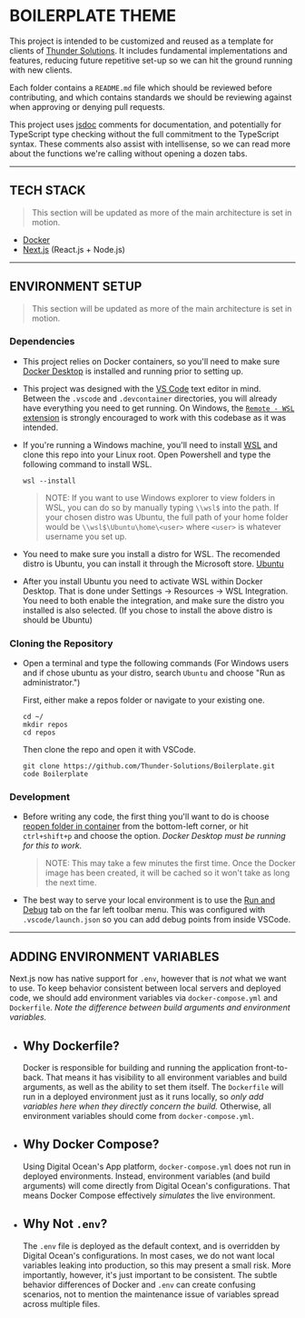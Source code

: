 # BOILERPLATE THEME

This project is intended to be customized and reused as a template for clients of [Thunder Solutions](https://thunder.solutions).  It includes fundamental implementations and features, reducing future repetitive set-up so we can hit the ground running with new clients.

Each folder contains a `README.md` file which should be reviewed before contributing, and which contains standards we should be reviewing against when approving or denying pull requests.

This project uses [jsdoc](https://jsdoc.app/) comments for documentation, and potentially for TypeScript type checking without the full commitment to the TypeScript syntax.  These comments also assist with intellisense, so we can read more about the functions we're calling without opening a dozen tabs.

---

## TECH STACK

>This section will be updated as more of the main architecture is set in motion.

- [Docker](https://www.docker.com)
- [Next.js](https://nextjs.org/) (React.js + Node.js)

---

## ENVIRONMENT SETUP

>This section will be updated as more of the main architecture is set in motion.

### Dependencies

- This project relies on Docker containers, so you'll need to make sure [Docker Desktop](https://www.docker.com/get-started/) is installed and running prior to setting up.

- This project was designed with the [VS Code](https://code.visualstudio.com/download) text editor in mind.  Between the `.vscode` and `.devcontainer` directories, you will already have everything you need to get running.  On Windows, the [`Remote - WSL` extension](https://marketplace.visualstudio.com/items?itemName=ms-vscode-remote.remote-wsl) is strongly encouraged to work with this codebase as it was intended.

- If you're running a Windows machine, you'll need to install [WSL](https://docs.microsoft.com/en-us/windows/wsl/install) and clone this repo into your Linux root.  Open Powershell and type the following command to install WSL.
    ```
    wsl --install
    ```
    >NOTE: If you want to use Windows explorer to view folders in WSL, you can do so by manually typing `\\wsl$` into the path.  If your chosen distro was Ubuntu, the full path of your home folder would be `\\wsl$\Ubuntu\home\<user>` where `<user>` is whatever username you set up.

- You need to make sure you install a distro for WSL. The recomended distro is Ubuntu, you can install it through the Microsoft store. [Ubuntu](https://www.microsoft.com/en-us/p/ubuntu/9pdxgncfsczv)

- After you install Ubuntu you need to activate WSL within Docker Desktop. That is done under Settings -> Resources -> WSL Integration. You need to both enable the integration, and make sure the distro you installed is also selected. (If you chose to install the above distro is should be Ubuntu)

### Cloning the Repository

- Open a terminal and type the following commands (For Windows users and if chose ubuntu as your distro, search `Ubuntu` and choose "Run as administrator.") 

    First, either make a repos folder or navigate to your existing one.
    ```
    cd ~/
    mkdir repos
    cd repos
    ```
    Then clone the repo and open it with VSCode.
    ```
    git clone https://github.com/Thunder-Solutions/Boilerplate.git
    code Boilerplate
    ```

### Development

- Before writing any code, the first thing you'll want to do is choose [reopen folder in container](https://code.visualstudio.com/docs/remote/containers#_quick-start-open-an-existing-folder-in-a-container) from the bottom-left corner, or hit `ctrl+shift+p` and choose the option.  *Docker Desktop must be running for this to work.*
    >NOTE: This may take a few minutes the first time.  Once the Docker image has been created, it will be cached so it won't take as long the next time.
- The best way to serve your local environment is to use the [Run and Debug](https://code.visualstudio.com/docs/editor/debugging) tab on the far left toolbar menu.  This was configured with `.vscode/launch.json` so you can add debug points from inside VSCode.

---

## ADDING ENVIRONMENT VARIABLES

Next.js now has native support for `.env`, however that is *not* what we want to use.  To keep behavior consistent between local servers and deployed code, we should add environment variables via `docker-compose.yml` and `Dockerfile`.  *Note the difference between build arguments and environment variables.*

- Why Dockerfile?
    -

    Docker is responsible for building and running the application front-to-back.  That means it has visibility to all environment variables and build arguments, as well as the ability to set them itself.  The `Dockerfile` will run in a deployed environment just as it runs locally, so *only add variables here when they directly concern the build.*  Otherwise, all environment variables should come from `docker-compose.yml`.

- Why Docker Compose?
    -

    Using Digital Ocean's App platform, `docker-compose.yml` does not run in deployed environments.  Instead, environment variables (and build arguments) will come directly from Digital Ocean's configurations.  That means Docker Compose effectively *simulates* the live environment.

- Why Not `.env`?
    -

    The `.env` file is deployed as the default context, and is overridden by Digital Ocean's configurations.  In most cases, we do not want local variables leaking into production, so this may present a small risk.  More importantly, however, it's just important to be consistent.  The subtle behavior differences of Docker and `.env` can create confusing scenarios, not to mention the maintenance issue of variables spread across multiple files.
